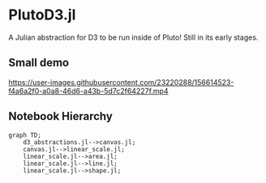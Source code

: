 # PlutoD3.jl

A Julian abstraction for D3 to be run inside of Pluto! Still in its early stages.

## Small demo

https://user-images.githubusercontent.com/23220288/156614523-f4a6a2f0-a0a8-46d6-a43b-5d7c2f64227f.mp4

## Notebook Hierarchy

```mermaid
graph TD;
    d3_abstractions.jl-->canvas.jl;
    canvas.jl-->linear_scale.jl;
    linear_scale.jl-->area.jl;
    linear_scale.jl-->line.jl;
    linear_scale.jl-->shape.jl;
```
